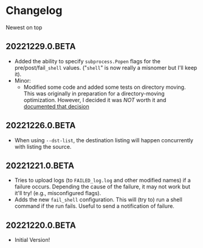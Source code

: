 # Changelog

Newest on top

## 20221229.0.BETA

- Added the ability to specify `subprocess.Popen` flags for the pre/post/fail`_shell` values. ("`shell`" is now really a misnomer but I'll keep it).
- Minor:
    - Modified some code and added some tests on directory moving. This was originally in preparation for a directory-moving optimization. However, I decided it was *NOT* worth it and [documented that decision](docs/Directory_Move_Optimization.md)

## 20221226.0.BETA

- When using `--dst-list`, the destination listing will happen concurrently with listing the source.

## 20221221.0.BETA

- Tries to upload logs (to `FAILED_log.log` and other modified names) if a failure occurs. Depending the cause of the failure, it may not work but it'll try! (e.g., misconfigured flags).
- Adds the new `fail_shell` configuration. This will (try to) run a shell command if the run fails. Useful to send a notification of failure.

## 20221220.0.BETA

- Initial Version!